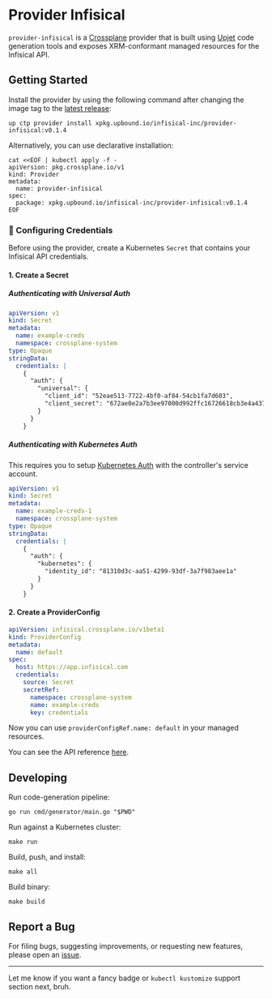 # Provider Infisical

`provider-infisical` is a [Crossplane](https://crossplane.io/) provider that
is built using [Upjet](https://github.com/crossplane/upjet) code
generation tools and exposes XRM-conformant managed resources for the
Infisical API.

## Getting Started

Install the provider by using the following command after changing the image tag
to the [latest release](https://marketplace.upbound.io/providers/infisical-inc/provider-infisical):

```
up ctp provider install xpkg.upbound.io/infisical-inc/provider-infisical:v0.1.4
```

Alternatively, you can use declarative installation:

```
cat <<EOF | kubectl apply -f -
apiVersion: pkg.crossplane.io/v1
kind: Provider
metadata:
  name: provider-infisical
spec:
  package: xpkg.upbound.io/infisical-inc/provider-infisical:v0.1.4
EOF
```

### 🔐 Configuring Credentials

Before using the provider, create a Kubernetes `Secret` that contains your Infisical API credentials.

#### 1. Create a Secret
##### Authenticating with Universal Auth
```yaml
apiVersion: v1
kind: Secret
metadata:
  name: example-creds
  namespace: crossplane-system
type: Opaque
stringData:
  credentials: |
    {
      "auth": {
        "universal": {
          "client_id": "52eae513-7722-4bf0-af84-54cb1fa7d603",
          "client_secret": "672ae0e2a7b3ee97000d992ffc16726618cb3e4a43776978ca89f33e29ffdda0"
        }
      }
    }
```

##### Authenticating with Kubernetes Auth
This requires you to setup [Kubernetes Auth](https://infisical.com/docs/documentation/platform/identities/kubernetes-auth) with the controller's service account.
```yaml
apiVersion: v1
kind: Secret
metadata:
  name: example-creds-1
  namespace: crossplane-system
type: Opaque
stringData:
  credentials: |
    {
      "auth": {
        "kubernetes": {
          "identity_id": "81310d3c-aa51-4299-93df-3a7f983aee1a"
        }
      }
    }
```
#### 2. Create a ProviderConfig

```yaml
apiVersion: infisical.crossplane.io/v1beta1
kind: ProviderConfig
metadata:
  name: default
spec:
  host: https://app.infisical.com
  credentials:
    source: Secret
    secretRef:
      namespace: crossplane-system
      name: example-creds
      key: credentials
```

Now you can use `providerConfigRef.name: default` in your managed resources.

You can see the API reference [here](https://doc.crds.dev/github.com/infisical/provider-infisical).

## Developing

Run code-generation pipeline:

```console
go run cmd/generator/main.go "$PWD"
```

Run against a Kubernetes cluster:

```console
make run
```

Build, push, and install:

```console
make all
```

Build binary:

```console
make build
```

## Report a Bug

For filing bugs, suggesting improvements, or requesting new features, please
open an [issue](https://github.com/infisical/provider-infisical/issues).

---

Let me know if you want a fancy badge or `kubectl kustomize` support section next, bruh.
